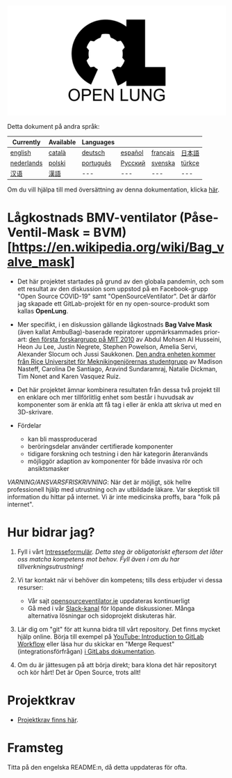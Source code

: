 ![Logo](images/OL_BANNER.png)

Detta dokument på andra språk:

|Currently|Available|Languages|   |   |   |
|---|---|---|---|---|---|
|[english](README.md)|[català](README-ca.md)|[deutsch](README-de.md)|[español](README-es.md)|[français](README-fr.md)|[日本語](README-ja.md)|
|[nederlands](README-nl.md)|[polski](README-pl.md)|[português](README-pt_BR.md)|[Русский](README-ru.md)|[svenska](README-sv.md)|[türkçe](README-tr.md)|
|[汉语](README-zh-Hans.md)|[漢語](README-zh-Hant.md)|---|---|---|---| 

Om du vill hjälpa till med översättning av denna dokumentation, klicka [här](https://gitlab.com/TrevorSmale/OSV-OpenLung/-/issues/32).

# Lågkostnads BMV-ventilator (Påse-Ventil-Mask = BVM)[https://en.wikipedia.org/wiki/Bag_valve_mask]

- Det här projektet startades på grund av den globala pandemin, och som ett resultat av den diskussion som uppstod på en Facebook-grupp "Open Source COVID-19" samt "OpenSourceVentilator". Det är därför jag skapade ett GitLab-projekt för en ny open-source-produkt som kallas **OpenLung**.

- Mer specifikt, i en diskussion gällande lågkostnads **Bag Valve Mask** (även kallat AmbuBag)-baserade repiratorer uppmärksammades prior-art: [den första forskargrupp på MIT 2010](https://web.mit.edu/2.75/projects/DMD_2010_Al_Husseini.pdf) av Abdul Mohsen Al Husseini, Heon Ju Lee, Justin Negrete, Stephen Powelson, Amelia Servi, Alexander Slocum och Jussi Saukkonen. [Den andra enheten kommer från Rice Universitet för Meknikingenjörernas studentgrupp](http://oedk.rice.edu/Sys/PublicProfile/47585242/1063096) av Madison Nasteff, Carolina De Santiago, Aravind Sundaramraj, Natalie Dickman, Tim Nonet and Karen Vasquez Ruiz.

- Det här projektet ämnar kombinera resultaten från dessa två projekt till en enklare och mer tillförlitlig enhet som består i huvudsak av komponenter som är enkla att få tag i eller är enkla att skriva ut med en 3D-skrivare.

- Fördelar
  * kan bli massproducerad
  * beröringsdelar använder certifierade komponenter
  * tidigare forskning och testning i den här kategorin återanvänds
  * möjliggör adaption av komponenter för både invasiva rör och ansiktsmasker

*VARNING/ANSVARSFRISKRIVNING*: När det är möjligt, sök hellre professionell hjälp med utrustning och av utbildade läkare. Var skeptisk till information du hittar på internet. Vi är inte medicinska proffs, bara "folk på internet".

# Hur bidrar jag?

 1. Fyll i vårt [Intresseformulär](https://opensourceventilator.ie/register). *Detta steg är obligatoriskt eftersom det låter oss matcha kompetens mot behov. Fyll även i om du har tillverkningsutrustning!*
 1. Vi tar kontakt när vi behöver din kompetens; tills dess erbjuder vi dessa resurser:

    * Vår sajt [opensourceventilator.ie](https://opensourceventilator.ie/) uppdateras kontinuerligt
    * Gå med i vår [Slack-kanal](https://join.slack.com/t/osventilator/shared_invite/zt-cst4dhk7-BFNMz_vyBPthjlBFYV1yWA) för löpande diskussioner. Många alternativa lösningar och sidoprojekt diskuteras här.
 1. Lär dig om "git" för att kunna bidra till vårt repository. Det finns mycket hjälp online. Börja till exempel på [YouTube: Introduction to GitLab Workflow](https://www.youtube.com/watch?v=enMumwvLAug) eller läsa hur du skickar en "Merge Request" (integrationsförfrågan) [i GitLabs dokumentation](https://docs.gitlab.com/ee/user/project/merge_requests/creating_merge_requests.html).

 1. Om du är jättesugen på att börja direkt; bara klona det här repositoryt och kör hårt! Det är Open Source, trots allt!

# Projektkrav
- [Projektkrav finns här](requirements/design-requirements.md).

# Framsteg

Titta på den engelska README:n, då detta uppdateras för ofta.